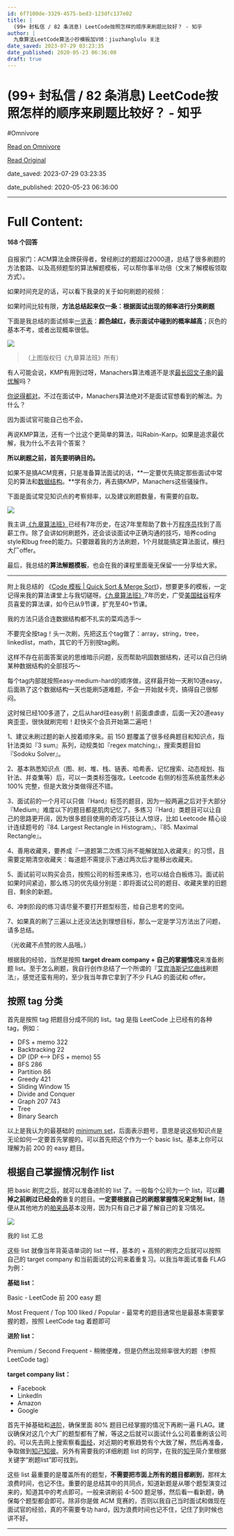 ```yaml
---
id: 6f7100de-3329-4575-bed3-123dfc137e02
title: |
  (99+ 封私信 / 82 条消息) LeetCode按照怎样的顺序来刷题比较好？ - 知乎
author: |
  九章算法LeetCode算法小抄模板加V领：jiuzhanglulu​ 关注
date_saved: 2023-07-29 03:23:35
date_published: 2020-05-23 06:36:00
draft: true
---
```


# (99+ 封私信 / 82 条消息) LeetCode按照怎样的顺序来刷题比较好？ - 知乎
#Omnivore

[Read on Omnivore](https://omnivore.app/me/99-82-leet-code-189a08801c7)

[Read Original](https://www.zhihu.com/question/36738189)

date_saved: 2023-07-29 03:23:35

date_published: 2020-05-23 06:36:00

--- 

# Full Content: 

#### 168 个回答

自报家门：ACM算法金牌获得者，曾经刷过的题超过2000道，总结了很多刷题的方法套路、以及高频题型的算法解题模板，可以帮你事半功倍（文末了解模板领取方式）。

如果时间充足的话，可以看下我录的关于如何刷题的视频：

如果时间比较有限，**方法总结起来仅一条：根据面试出现的频率进行分类刷题**

下面是我总结的面试频率[一览表](https://www.zhihu.com/search?q=%E4%B8%80%E8%A7%88%E8%A1%A8&search%5Fsource=Entity&hybrid%5Fsearch%5Fsource=Entity&hybrid%5Fsearch%5Fextra=%7B%22sourceType%22%3A%22answer%22%2C%22sourceId%22%3A1240179104%7D)：**颜色越红，表示面试中碰到的概率越高**；灰色的基本不考，或者出现概率很低。

![](https://proxy-prod.omnivore-image-cache.app/1012x441,sXRNWwyjQU4v1CXEX_CXTM4D0oqBCEqnuxIB6HKiI4vA/https://pica.zhimg.com/50/v2-f02f4337f3cb75df46ab1db200433798_720w.jpg?source=1940ef5c)

> （上图版权归《九章算法班》所有）

有人可能会说，KMP有用到过呀，Manachers算法难道不是求[最长回文子串](https://www.zhihu.com/search?q=%E6%9C%80%E9%95%BF%E5%9B%9E%E6%96%87%E5%AD%90%E4%B8%B2&search%5Fsource=Entity&hybrid%5Fsearch%5Fsource=Entity&hybrid%5Fsearch%5Fextra=%7B%22sourceType%22%3A%22answer%22%2C%22sourceId%22%3A1240179104%7D)的[最优解](https://www.zhihu.com/search?q=%E6%9C%80%E4%BC%98%E8%A7%A3&search%5Fsource=Entity&hybrid%5Fsearch%5Fsource=Entity&hybrid%5Fsearch%5Fextra=%7B%22sourceType%22%3A%22answer%22%2C%22sourceId%22%3A1240179104%7D)吗？

[你说得都对](https://www.zhihu.com/search?q=%E4%BD%A0%E8%AF%B4%E5%BE%97%E9%83%BD%E5%AF%B9&search%5Fsource=Entity&hybrid%5Fsearch%5Fsource=Entity&hybrid%5Fsearch%5Fextra=%7B%22sourceType%22%3A%22answer%22%2C%22sourceId%22%3A1240179104%7D)。不过在面试中，Manachers算法绝对不是面试官想看到的解法。为什么？

因为面试官可能自己也不会。

 再说KMP算法，还有一个比这个更简单的算法，叫Rabin-Karp。如果是追求最优解，我为什么不去背个答案？

**所以刷题之前，首先要明确目的。**

如果不是搞ACM竞赛，只是准备算法面试的话，**一定要优先搞定那些面试中常见的算法和[数据结构](https://www.zhihu.com/search?q=%E6%95%B0%E6%8D%AE%E7%BB%93%E6%9E%84&search%5Fsource=Entity&hybrid%5Fsearch%5Fsource=Entity&hybrid%5Fsearch%5Fextra=%7B%22sourceType%22%3A%22answer%22%2C%22sourceId%22%3A1240179104%7D)。**学有余力，再去搞KMP，Manachers这些骚操作。

下面是面试常见知识点的考察频率，以及建议刷题数量，有需要的自取。 

![](https://proxy-prod.omnivore-image-cache.app/592x491,s-RpD8MQ3PsiUKjHJK0aW7f53qxtDQ6d5WUA6tpCaQ48/https://pic1.zhimg.com/50/v2-58b8892ba8db8bb452db88ec329e1dcd_720w.jpg?source=1940ef5c)

我主讲[《九章算法班》](https://link.zhihu.com/?target=https%3A//www.jiuzhang.com/course/71/%3Futm%5Fsource%3Dsc-zhihu-lm0522)已经有7年历史，在这7年里帮助了数十万[程序员](https://www.zhihu.com/search?q=%E7%A8%8B%E5%BA%8F%E5%91%98&search%5Fsource=Entity&hybrid%5Fsearch%5Fsource=Entity&hybrid%5Fsearch%5Fextra=%7B%22sourceType%22%3A%22answer%22%2C%22sourceId%22%3A1240179104%7D)找到了高薪工作。除了会讲如何刷题外，还会谈谈面试中正确沟通的技巧，培养coding style和bug free的能力。只要跟着我的方法刷题，1个月就能搞定算法面试，横扫大厂offer。

最后，我总结的**算法解题模板**，也会在我的课程里面毫无保留一一分享给大家。

---

附上我总结的 《[Code 模板 | Quick Sort & Merge Sort](https://link.zhihu.com/?target=https%3A//mp.weixin.qq.com/s/UbFiD5GgmyVam7Iy58fspg)》，想要更多的模板，一定记得来我的算法课堂上与我切磋呀。[《九章算法班》](https://link.zhihu.com/?target=https%3A//www.jiuzhang.com/course/71/%3Futm%5Fsource%3Dsc-zhihu-lm0522)7年历史，广受[美国硅谷](https://www.zhihu.com/search?q=%E7%BE%8E%E5%9B%BD%E7%A1%85%E8%B0%B7&search%5Fsource=Entity&hybrid%5Fsearch%5Fsource=Entity&hybrid%5Fsearch%5Fextra=%7B%22sourceType%22%3A%22answer%22%2C%22sourceId%22%3A1240179104%7D)程序员喜爱的算法课，如今已从9节课，扩充至40+节课。

我的方法只适合连数据结构都不扎实的菜鸡选手～

不要完全按tag！头一次刷，先把这五个tag做了：array，string，tree，linkedlist，math，其它的千万别按tag刷。

这样不存在前面答案说的思维暗示问题，反而帮助巩固数据结构，还可以自己归纳某种数据结构的全部技巧～ 

每个tag内部就按照easy-medium-hard的顺序做，这样最开始一天刷10道easy，后面熟了这个数据结构一天也能刷5道难题，不会一开始就卡壳，搞得自己很郁闷。

这时候已经100多道了，之后从hard往easy刷！前面虐虐虐，后面一天20道easy爽歪歪，很快就刷完啦！赶快买个会员开始第二遍吧！

1、建议未刷过题的新人按着顺序来。前 150 题覆盖了很多经典题目和知识点，指针法类如『3 sum』系列，动规类如『regex matching』，搜索类题目如『Sodoku Solver』。

2、基本熟悉知识点（图、树、堆、栈、链表、哈希表、记忆搜索、动态规划、指针法、并查集等）后，可以一类类标签强攻。Leetcode 右侧的标签系统虽然未必 100% 完整，但是大致分类做得还不错。

3、面试前的一个月可以只做『Hard』标签的题目，因为一般两遍之后对于大部分『Medium』难度以下的题目都是肌肉记忆了。多练习『Hard』类题目可以让自己的思路更开阔，因为很多题目使用的奇淫巧技让人惊讶，比如 Leetcode 精心设计连续题号的『84\. Largest Rectangle in Histogram』、『85\. Maximal Rectangle』。

4、善用收藏夹，要养成『一道题第二次练习尚不能解就加入收藏夹』的习惯，且需要定期清空收藏夹：每道题不需提示下通过两次后才能移出收藏夹。

5、面试前可以购买会员，按照公司的标签来练习，也可以结合白板练习。面试前如果时间紧迫，那么练习的优先级分别是：即将面试公司的题目、收藏夹里的旧题目、剩余的新题。

6、冲刺阶段的练习请尽量不要打开题型标签，给自己思考的空间。

7、如果真的刷了三遍以上还没法达到理想目标，那么一定是学习方法出了问题，请多总结。

（光收藏不点赞的败人品哦。）

根据我的经验，当然是按照 **target dream company + 自己的掌握情况**来准备刷题 list。至于怎么刷题，我自行创作总结了一个所谓的『[艾宾浩斯记忆曲线](https://www.zhihu.com/search?q=%E8%89%BE%E5%AE%BE%E6%B5%A9%E6%96%AF%E8%AE%B0%E5%BF%86%E6%9B%B2%E7%BA%BF&search%5Fsource=Entity&hybrid%5Fsearch%5Fsource=Entity&hybrid%5Fsearch%5Fextra=%7B%22sourceType%22%3A%22answer%22%2C%22sourceId%22%3A797854274%7D)刷题法』，感觉还蛮有用的，至少我当年靠它拿到了不少 FLAG 的面试和 offer。

## 按照 tag 分类

首先是按照 tag 把题目分成不同的 list。tag 是指 LeetCode 上已经有的各种 tag，例如：

* DFS + memo 322
* Backtracking 22
* DP (DP <--> DFS + memo) 55
* BFS 286
* Partition 86
* Greedy 421
* Sliding Window 15
* Divide and Conquer
* Graph 207 743
* Tree
* Binary Search

以上是我认为的最基础的 [minimum set](https://www.zhihu.com/search?q=minimum%20set&search%5Fsource=Entity&hybrid%5Fsearch%5Fsource=Entity&hybrid%5Fsearch%5Fextra=%7B%22sourceType%22%3A%22answer%22%2C%22sourceId%22%3A797854274%7D)，后面表示题号，意思是说这些知识点是无论如何一定要首先掌握的。可以首先把这个作为一个 basic list。基本上你可以理解为前 200 的 easy 题目。

## 根据自己掌握情况制作 list

把 basic 刷完之后，就可以准备进阶的 list 了。一般每个公司为一个 list，可以**踢掉之前刷过已经会的**重复的题目。**一定要根据自己的刷题掌握情况来定制 list**，随便从其他地方的[舶来品](https://www.zhihu.com/search?q=%E8%88%B6%E6%9D%A5%E5%93%81&search%5Fsource=Entity&hybrid%5Fsearch%5Fsource=Entity&hybrid%5Fsearch%5Fextra=%7B%22sourceType%22%3A%22answer%22%2C%22sourceId%22%3A797854274%7D)基本没用，因为只有自己才最了解自己的复习情况。

![](https://proxy-prod.omnivore-image-cache.app/426x716,scIT3sd0BG7mFVxNZG5cu0i77MK_HnAG3IFgnpZcEteQ/https://pic1.zhimg.com/50/v2-7a19098d0886cdc4eaa7999f18dbc605_720w.jpg?source=1940ef5c)

我的 list 汇总

这些 list 就像当年背英语单词的 list 一样，基本的 + 高频的刷完之后就可以按照自己的 target company 和当前面试的公司来着重复习。以我当年面试准备 FLAG 为例：

**基础 list：**

Basic - LeetCode 前 200 easy 题

Most Frequent / Top 100 liked / Popular - 最常考的题目通常也是最基本需要掌握的题，按照 LeetCode tag 着题即可

**进阶 list：**

Premium / Second Frequent - 稍微便难，但是仍然出现频率很大的题（参照 LeetCode tag）

**target company list：**

* Facebook
* LinkedIn
* Amazon
* Google

首先干掉基础和[进阶](https://www.zhihu.com/search?q=%E8%BF%9B%E9%98%B6&search%5Fsource=Entity&hybrid%5Fsearch%5Fsource=Entity&hybrid%5Fsearch%5Fextra=%7B%22sourceType%22%3A%22answer%22%2C%22sourceId%22%3A797854274%7D)，确保里面 80% 题目已经掌握的情况下再刷一遍 FLAG。建议确保对这几个大厂的题型都有了解，等这之后就可以面试什么公司着重刷该公司的。可以先去网上搜索察看[面经](https://www.zhihu.com/search?q=%E9%9D%A2%E7%BB%8F&search%5Fsource=Entity&hybrid%5Fsearch%5Fsource=Entity&hybrid%5Fsearch%5Fextra=%7B%22sourceType%22%3A%22answer%22%2C%22sourceId%22%3A797854274%7D)，对近期的考察趋势有个大致了解，然后再准备，争取做到[知己知彼](https://www.zhihu.com/search?q=%E7%9F%A5%E5%B7%B1%E7%9F%A5%E5%BD%BC&search%5Fsource=Entity&hybrid%5Fsearch%5Fsource=Entity&hybrid%5Fsearch%5Fextra=%7B%22sourceType%22%3A%22answer%22%2C%22sourceId%22%3A797854274%7D)。另外有需要我的详细刷题 list 的同学，在我的[知乎](https://www.zhihu.com/search?q=%E7%9F%A5%E4%B9%8E&search%5Fsource=Entity&hybrid%5Fsearch%5Fsource=Entity&hybrid%5Fsearch%5Fextra=%7B%22sourceType%22%3A%22answer%22%2C%22sourceId%22%3A797854274%7D)简介里根据关键字“刷题list”即可找到。

这些 list 最重要的是覆盖所有的题型，**不需要把市面上所有的题目都刷到**，那样太浪费时间，也记不住。重要的是总结其中的共同点，知道新题是从哪个题型演变过来的，知道其中的考点即可。一般来讲刷前 4-500 题足够，然后看一看新题，确保每个题型都会即可。除非你是做 ACM 竞赛的，否则以我自己当时面试和做现在面试官的经验，真的不需要专功 hard，因为浪费时间也记不住，记住了到时候也讲不好。

---

